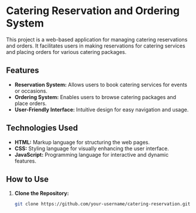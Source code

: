 # Catering Reservation and Ordering System

This project is a web-based application for managing catering reservations and orders. It facilitates users in making reservations for catering services and placing orders for various catering packages.

## Features

- **Reservation System:** Allows users to book catering services for events or occasions.
- **Ordering System:** Enables users to browse catering packages and place orders.
- **User-Friendly Interface:** Intuitive design for easy navigation and usage.

## Technologies Used

- **HTML:** Markup language for structuring the web pages.
- **CSS:** Styling language for visually enhancing the user interface.
- **JavaScript:** Programming language for interactive and dynamic features.

## How to Use

1. **Clone the Repository:**
   ```bash
   git clone https://github.com/your-username/catering-reservation.git
